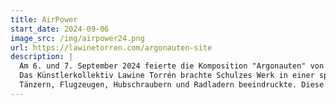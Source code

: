 ```yaml
---
title: AirPower
start_date: 2024-09-06
image_src: /img/airpower24.png
url: https://lawinetorren.com/argonauten-site
description: |
  Am 6. und 7. September 2024 feierte die Komposition "Argonauten" von Tristan Schulze ihre Uraufführung bei der AirPower Zeltweg. 
  Das Künstlerkollektiv Lawine Torrén brachte Schulzes Werk in einer spektakulären Live-Inszenierung zur Aufführung, die durch den Einsatz von Schauspielern, 
  Tänzern, Flugzeugen, Hubschraubern und Radladern beeindruckte. Diese einzigartige Verschmelzung von Musik und Performance machte das Event zu einem Highlight der AirPower 2024.
---
```


